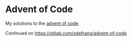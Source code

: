 
# Advent of Code

My solutions to the [advent of code](http://adventofcode.com/).

Continued on https://gitlab.com/xdefrang/advent-of-code
